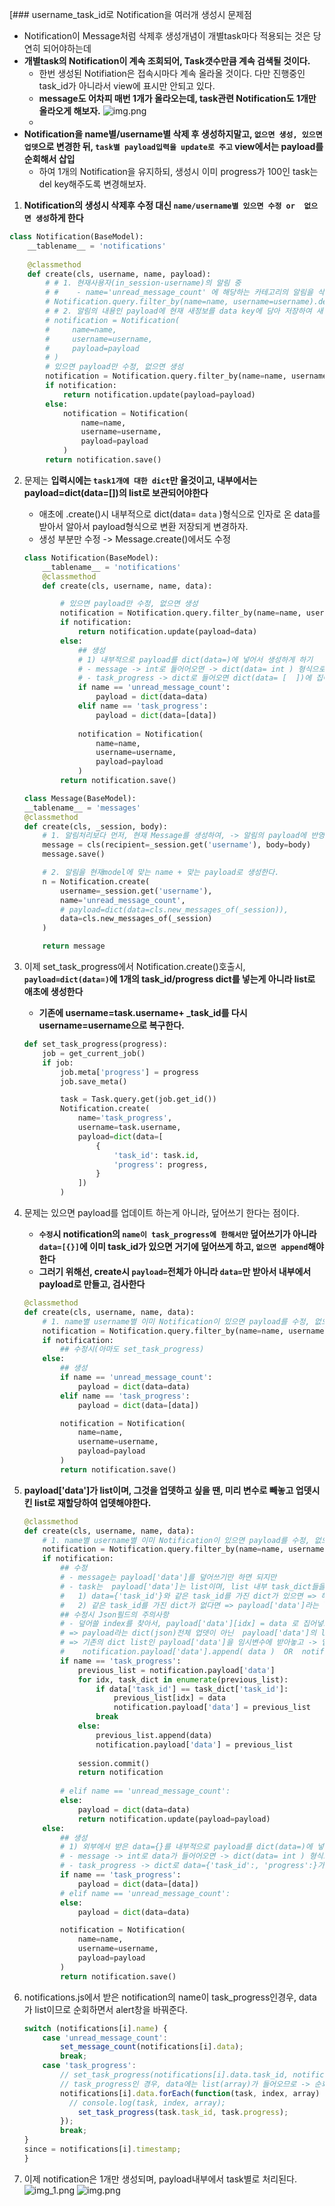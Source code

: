 [### username_task_id로 Notification을 여러개 생성시 문제점
- Notification이 Message처럼 삭제후 생성개념이 개별task마다 적용되는 것은 당연히 되어야하는데
- **개별task의 Notification이 계속 조회되어, Task갯수만큼 계속 검색될 것이다.**
    - 한번 생성된 Notifiation은 접속시마다 계속 올라올 것이다. 다만 진행중인 task_id가 아니라서 view에 표시만 안되고 있다.
    - **message도 어차피 매번 1개가 올라오는데, task관련 Notification도 1개만 올라오게 해보자.**
      ![img.png](images/many_noti.png)
    - 
- **Notification을 name별/username별 삭제 후 생성하지말고, `없으면 생성, 있으면 업뎃`으로 변경한 뒤, `task별 payload입력을 update로 주고` view에서는 payload를 순회해서 삽입**
    - 하여 1개의 Notification을 유지하되, 생성시  이미 progress가 100인 task는 del key해주도록 변경해보자.


1. **Notification의 생성시 삭제후 수정 대신 `name/username별 있으면 수정 or  없으면 생성`하게 한다**
```python
class Notification(BaseModel):
    __tablename__ = 'notifications'
    
    @classmethod
    def create(cls, username, name, payload):
        # # 1. 현재사용자(in_session-username)의 알림 중
        # #    - name='unread_message_count' 에 해당하는 카테고리의 알림을 삭제하고
        # Notification.query.filter_by(name=name, username=username).delete()
        # # 2. 알림의 내용인 payload에 현재 새정보를 data key에 담아 저장하여 새 알림으로 대체한다
        # notification = Notification(
        #     name=name,
        #     username=username,
        #     payload=payload
        # )
        # 있으면 payload만 수정, 없으면 생성
        notification = Notification.query.filter_by(name=name, username=username).first()
        if notification:
            return notification.update(payload=payload)
        else:
            notification = Notification(
                name=name,
                username=username,
                payload=payload
            )
        return notification.save()

```
2. 문제는 **입력시에는 `task1개에 대한 dict`만 올것이고, 내부에서는 payload=dict(data=[])의 list로 보관되어야한다**
    - 애초에 .create()시 내부적으로 dict(data=  `data`  )형식으로 인자로 온 data를 받아서 알아서 payload형식으로 변환 저장되게 변경하자.
    - 생성 부분만 수정 -> Message.create()에서도 수정
    ```python
    class Notification(BaseModel):
        __tablename__ = 'notifications'
        @classmethod
        def create(cls, username, name, data):
    
            # 있으면 payload만 수정, 없으면 생성
            notification = Notification.query.filter_by(name=name, username=username).first()
            if notification:
                return notification.update(payload=data)
            else:
                ## 생성
                # 1) 내부적으로 payload를 dict(data=)에 넣어서 생성하게 하기
                # - message -> int로 들어어오면 -> dict(data= int ) 형식으로 집어넣기
                # - task_progress -> dict로 들어오면 dict(data= [  ])에 집어넣기
                if name == 'unread_message_count':
                    payload = dict(data=data)
                elif name == 'task_progress':
                    payload = dict(data=[data])
                    
                notification = Notification(
                    name=name,
                    username=username,
                    payload=payload
                )
            return notification.save()
    ```
    ```python
    class Message(BaseModel):
    __tablename__ = 'messages'
    @classmethod
    def create(cls, _session, body):
        # 1. 알림처리보다 먼저, 현재 Message를 생성하여, -> 알림의 payload에 반영되게 한다.
        message = cls(recipient=_session.get('username'), body=body)
        message.save()
    
        # 2. 알림을 현재model에 맞는 name + 맞는 payload로 생성한다.
        n = Notification.create(
            username=_session.get('username'),
            name='unread_message_count',
            # payload=dict(data=cls.new_messages_of(_session)),
            data=cls.new_messages_of(_session)
        )
    
        return message
    ```
   
3. 이제 set_task_progress에서 Notification.create()호출시, **`payload=dict(data=)`에 1개의 task_id/progress dict를 넣는게 아니라 list로 애초에 생성한다**
    - **기존에 username=task.username+ _task_id를 다시 username=username으로 복구한다.**
    ```python
    def set_task_progress(progress):
        job = get_current_job()
        if job:
            job.meta['progress'] = progress
            job.save_meta()
    
            task = Task.query.get(job.get_id())
            Notification.create(
                name='task_progress',
                username=task.username,
                payload=dict(data=[
                    {
                        'task_id': task.id,
                        'progress': progress,
                    }
                ])
            )
    ```
3. 문제는 있으면 payload를 업데이트 하는게 아니라, 덮어쓰기 한다는 점이다.
   - **`수정`시 notification의 `name이 task_progress에 한해서만` 덮어쓰기가 아니라 `data=[{}]`에 이미 task_id가 있으면 거기에 덮어쓰게 하고, `없으면 append`해야한다**
   - **그러기 위해선, create시 `payload=`전체가 아니라 `data=`만 받아서 내부에서 payload로 만들고, 검사한다**
    ```python
    @classmethod
    def create(cls, username, name, data):
        # 1. name별 username별 이미 Notification이 있으면 payload를 수정, 없으면 새로 생성한다.
        notification = Notification.query.filter_by(name=name, username=username).first()
        if notification:
            ## 수정시(아마도 set_task_progress)
        else:
            ## 생성
            if name == 'unread_message_count':
                payload = dict(data=data)
            elif name == 'task_progress':
                payload = dict(data=[data])

            notification = Notification(
                name=name,
                username=username,
                payload=payload
            )
            return notification.save()
    ```

4. **payload['data']가 list이며, 그것을 업뎃하고 싶을 땐, 미리 변수로 빼놓고 업뎃시킨 list로 재할당하여 업뎃해야한다.**
    ```python
    @classmethod
    def create(cls, username, name, data):
        # 1. name별 username별 이미 Notification이 있으면 payload를 수정, 없으면 새로 생성한다.
        notification = Notification.query.filter_by(name=name, username=username).first()
        if notification:
            ## 수정
            # - message는 payload['data']를 덮어쓰기만 하면 되지만
            # - task는  payload['data']는 list이며, list 내부 task_dict들을 순회하면서
            #   1) data={'task_id'}와 같은 task_id를 가진 dict가 있으면 => 해당 dict를 덮어쓴다
            #   2) 같은 task_id를 가진 dict가 없다면 => payload['data']라는 list에 append해서 update한다
            ## 수정시 Json필드의 주의사항
            # - 덮어쓸 index를 찾아서, payload['data'][idx] = data 로 집어넣으면  update or commit()시 반영이 안된다 -> 무슨 수를 써도 안됨.
            # => payload라는 dict(json)전체 업뎃이 아닌  payload['data']의 list르 업뎃하는 상황이라면,
            # => 기존의 dict list인 payload['data']을 임시변수에 받아놓고 -> 업뎃한 뒤 -> payload['data]에 재할당 해주자.
            #    notification.payload['data'].append( data )  OR  notification.payload['data'] [idx] = data 는 업뎃이 안된다.
            if name == 'task_progress':
                previous_list = notification.payload['data']
                for idx, task_dict in enumerate(previous_list):
                    if data['task_id'] == task_dict['task_id']:
                        previous_list[idx] = data
                        notification.payload['data'] = previous_list
                    break
                else:
                    previous_list.append(data)
                    notification.payload['data'] = previous_list
                    
                session.commit()
                return notification
                
            # elif name == 'unread_message_count':
            else:
                payload = dict(data=data)
                return notification.update(payload=payload)
        else:
            ## 생성
            # 1) 외부에서 받은 data={}를 내부적으로 payload를 dict(data=)에 넣어서 생성
            # - message -> int로 data가 들어어오면 -> dict(data= int ) 형식으로 집어넣기
            # - task_progress -> dict로 data={'task_id':, 'progress':}가 들어오면 dict(data= [  ])로 list로 감싸서 집어넣기
            if name == 'task_progress':
                payload = dict(data=[data])
            # elif name == 'unread_message_count':
            else:
                payload = dict(data=data)

            notification = Notification(
                name=name,
                username=username,
                payload=payload
            )
            return notification.save()
    ```

5. notifications.js에서 받은 notification의 name이 task_progress인경우, data가 list이므로 순회하면서 alert창을 바꿔준다.
    ```js
    switch (notifications[i].name) {
        case 'unread_message_count':
            set_message_count(notifications[i].data);
            break;
        case 'task_progress':
            // set_task_progress(notifications[i].data.task_id, notifications[i].data.progress);
            // task_progress인 경우, data에는 list(array)가 들어오므로 -> 순회하면서 처리한다
            notifications[i].data.forEach(function(task, index, array) {
              // console.log(task, index, array);
                set_task_progress(task.task_id, task.progress);
            });
            break;
    }
    since = notifications[i].timestamp;
    }
    ```
   

6. 이제 notification은 1개만 생성되며, payload내부에서 task별로 처리된다.
    ![img_1.png](images/mulit_task_payload_db.png)
    ![img.png](images/mulit_task_payload_view.png)
